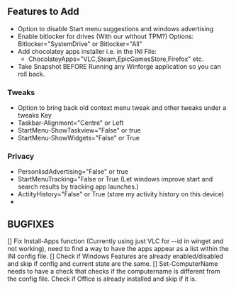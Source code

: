 
## Features to Add
- Option to disable Start menu suggestions and windows advertising
- Enable bitlocker for drives (With our without TPM?) Options: Bitlocker="SystemDrive" or Bitlocker="All"
- Add chocolatey apps installer i.e. in the INI File:
  - ChocolateyApps="VLC,Steam,EpicGamesStore,Firefox" etc.
- Take Snapshot BEFORE Running any Winforge application so you can roll back.

### Tweaks
- Option to bring back old context menu tweak and other tweaks under a tweaks Key
- Taskbar-Alignment="Centre" or Left
- StartMenu-ShowTaskview="False" or true
- StartMenu-ShowWidgets="False" or True

### Privacy
- PersonlisdAdvertising="False" or true
- StartMenuTracking="False or True (Let windows improve start and search results by tracking app launches.)
- ActiityHistory="False" or True (store my activity history on this device)
-

## BUGFIXES
[] Fix Install-Apps function (Currently using just VLC for --id in winget and not working), need to find a way to have the apps appear as a list within the INI config file.
[] Check if Windows Features are already enabled/disabled and skip if config and current state are the same.
[] Set-ComputerName needs to have a check that checks if the computername is different from the config file.
Check if Office is already installed and skip if it is.


